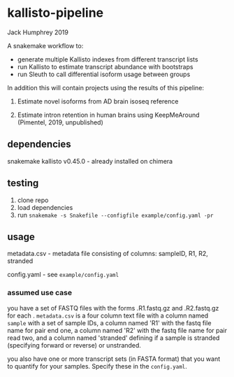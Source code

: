 # kallisto-pipeline

Jack Humphrey 2019

A snakemake workflow to:

* generate multiple Kallisto indexes from different transcript lists
*  run Kallisto to estimate transcript abundance with bootstraps
* run Sleuth to call differential isoform usage between groups

In addition this will contain projects using the results of this pipeline:

1. Estimate novel isoforms from AD brain isoseq reference

2. Estimate intron retention in human brains using KeepMeAround (Pimentel, 2019, unpublished)


## dependencies

snakemake
kallisto v0.45.0 - already installed on chimera

## testing

1. clone repo
2. load dependencies
3. run `snakemake -s Snakefile --configfile example/config.yaml -pr`

## usage

metadata.csv - metadata file consisting of columns: sampleID, R1, R2, stranded

config.yaml - see `example/config.yaml`

### assumed use case
you have a set of FASTQ files with the forms <sample>.R1.fastq.gz and <sample>.R2.fastq.gz for each <sample>. `metadata.csv` is a four column text file with a column named `sample` with a set of sample IDs, a column named 'R1' with the fastq file name for pair end one, a column named 'R2' with the fastq file name for pair read two, and a column named 'stranded' defining if a sample is stranded (specifying forward or reverse) or unstranded.

you also have one or more transcript sets (in FASTA format) that you want to quantify for your samples. Specify these in the `config.yaml`.




